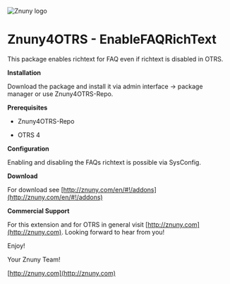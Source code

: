 ![Znuny logo](http://znuny.com/assets/images/logo_small.png)

Znuny4OTRS - EnableFAQRichText
==============================
This package enables richtext for FAQ even if richtext is disabled in OTRS.


**Installation**

Download the package and install it via admin interface -> package manager or use Znuny4OTRS-Repo.


**Prerequisites**

- Znuny4OTRS-Repo

- OTRS 4

**Configuration**

Enabling and disabling the FAQs richtext is possible via SysConfig.

**Download**

For download see [http://znuny.com/en/#!/addons](http://znuny.com/en/#!/addons)

**Commercial Support**

For this extension and for OTRS in general visit [http://znuny.com](http://znuny.com). Looking forward to hear from you!

Enjoy!

 Your Znuny Team!

 [http://znuny.com](http://znuny.com)
